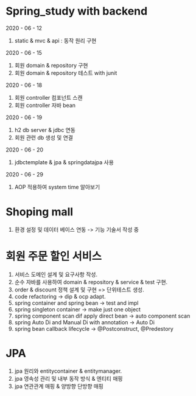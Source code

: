 # Spring_study with backend


2020 - 06 - 12

1. static & mvc & api : 동작 원리 구현

2020 - 06 - 15 

1. 회원 domain & repository 구현
2. 회원 domain & repository 테스트 with junit


2020 - 06 - 18

1. 회원 controller 컴포넌트 스캔     
2. 회원 controller 자바 bean 


2020 - 06 - 19

1. h2 db server & jdbc 연동     
2. 회원 관련 db 생성 및 연결    

2020 - 06 - 20

1. jdbctemplate & jpa & springdatajpa 사용

2020 - 06 - 29     

1. AOP 적용하여 system time 알아보기



# Shoping mall

1. 환경 설정 및 데이터 베이스 연동 -> 기능 기술서 작성 중


# 회원 주문 할인 서비스

1. 서비스 도메인 설계 및 요구사항 작성.     
2. 순수 자바를 사용하여 domain & repository & service & test 구현.     
3. order & discount 정책 설계 및 구현 => 단위테스트 생성.    
4. code refactoring -> dip & ocp adapt.     
5. spring container and spring bean -> test and impl
6. spring singleton container -> make just one object
7. spring component scan dif apply direct bean -> auto component scan
8. spring Auto Di and Manual Di with annotation -> Auto Di
9. spring bean callback lifecycle -> @Postconstruct, @Predestory


# JPA

1. jpa 원리와 entitycontainer & entitymanager.     
2. jpa 영속성 관리 및 내부 동작 방식 & 엔티티 매핑
3. jpa 연관관계 매핑 & 양방향 단방향 매핑
